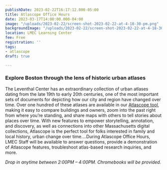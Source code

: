 ```yaml
---
publishDate: 2023-02-22T16:17:12.000-05:00
title: Atlascope Office Hours
date: 2023-03-17T14:00:00.000-04:00
image: "/uploads/2023-02-22/screen-shot-2023-02-22-at-4-18-30-pm.png"
backgroundImage: "/uploads/2023-02-22/screen-shot-2023-02-22-at-4-18-30-pm.png"
location: LMEC Learning Center
fee: Free
registration: ''
tags:
- atlascope
draft: true

---
```

### Explore Boston through the lens of historic urban atlases

The Leventhal Center has an extraordinary collection of urban atlases dating from the late 19th to early 20th centuries, one of the most important sets of documents for depicting how our city and region have changed over time. Over one hundred of these atlases are available in our [Atlascope tool](https://atlascope.leventhalmap.org/), making it easy to compare buildings and owners, zoom into the past right from where you’re standing, and share maps with others to tell stories about places over time. With new features to empower storytelling, annotation, and discovery, as well as connections into other Massachusetts digital collections, Atlascope is the perfect tool for folks interested in family and local history, urban change over time....During Atlascope Office Hours, LMEC Staff will be available to answer questions, provide a demonstration of Atlascope features, troubleshoot atlas-based research inquiries, and more.

_Drop in anytime between 2:00PM – 4:00PM. Chromebooks will be provided._